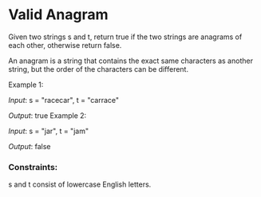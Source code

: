 # Valid Anagram
Given two strings s and t, return true if the two strings are anagrams of each other, 
otherwise return false.

An anagram is a string that contains the exact same characters as another string, but the order of the characters can be different.

Example 1:

*Input*: s = "racecar", t = "carrace"

*Output*: true
Example 2:

*Input*: s = "jar", t = "jam"

*Output*: false

### Constraints:
s and t consist of lowercase English letters.